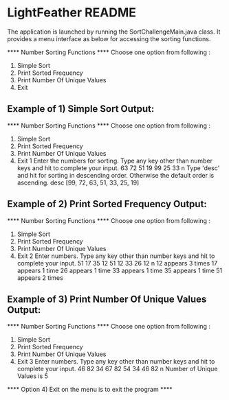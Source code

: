 # LightFeather README

The application is launched by running the SortChallengeMain.java class. It provides a menu interface as below for accessing the sorting functions.

**** Number Sorting Functions ****
Choose one option from following : 
1) Simple Sort
2) Print Sorted Frequency
3) Print Number Of Unique Values
4) Exit

Example of 1) Simple Sort Output:
---------------------------------
**** Number Sorting Functions ****
Choose one option from following : 
1) Simple Sort
2) Print Sorted Frequency
3) Print Number Of Unique Values
4) Exit
1
Enter the numbers for sorting. Type any key other than number keys and hit <enter> to complete your input.
63
72
51
19
99
25
33
n
Type 'desc' and hit <enter> for sorting in descending order. Otherwise the default order is ascending.
desc
[99, 72, 63, 51, 33, 25, 19]


Example of 2) Print Sorted Frequency Output:
--------------------------------------------
**** Number Sorting Functions ****
Choose one option from following : 
1) Simple Sort
2) Print Sorted Frequency
3) Print Number Of Unique Values
4) Exit
2
Enter numbers. Type any key other than number keys and hit <enter> to complete your input.
51
17
35
12
51
12
33
26
12
n
12 appears 3 times
17 appears 1 time
26 appears 1 time
33 appears 1 time
35 appears 1 time
51 appears 2 times


Example of 3) Print Number Of Unique Values Output:
---------------------------------------------------
**** Number Sorting Functions ****
Choose one option from following : 
1) Simple Sort
2) Print Sorted Frequency
3) Print Number Of Unique Values
4) Exit
3
Enter numbers. Type any key other than number keys and hit <enter> to complete your input.
46
82
34
67
82
54
34
46
82
n
Number of Unique Values is 5


**** Option 4) Exit on the menu is to exit the program ****
